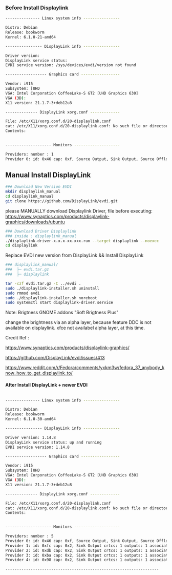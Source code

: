 ### Before Install Displaylink

```bash
--------------- Linux system info ----------------

Distro: Debian
Release: bookworm
Kernel: 6.1.0-21-amd64

---------------- DisplayLink info ----------------

Driver version: 
DisplayLink service status: 
EVDI service version: /sys/devices/evdi/version not found

------------------ Graphics card -----------------

Vendor: i915
Subsystem: [UHD
VGA: Intel Corporation CoffeeLake-S GT2 [UHD Graphics 630]
VGA (3D): 
X11 version: 21.1.7-3+deb12u8

-------------- DisplayLink xorg.conf -------------

File: /etc/X11/xorg.conf.d/20-displaylink.conf
cat: /etc/X11/xorg.conf.d/20-displaylink.conf: No such file or directory
Contents:
 

-------------------- Monitors --------------------

Providers: number : 1
Provider 0: id: 0x46 cap: 0xf, Source Output, Sink Output, Source Offload, Sink Offload crtcs: 3 outputs: 5 associated providers: 0 name:modesetting
```

## Manual Install DisplayLink

```bash
### Download New Version EVDI
mkdir displaylink_manual
cd displaylink_manual
git clone https://github.com/DisplayLink/evdi.git
```
please MANUALLY download Displaylink Driver, file before executing: https://www.synaptics.com/products/displaylink-graphics/downloads/ubuntu

```bash
### Download Driver Displaylink
### inside : displaylink_manual
./displaylink-driver-x.x.x-xx.xxx.run --target displaylink --noexec
cd displaylink
```

Replace EVDI new version from DisplayLink && Install DisplayLink
```bash
### displaylink_manual/
###  ├─ evdi.tar.gz
###  ├─ displaylink

tar -czf evdi.tar.gz -C ../evdi .
sudo ./displaylink-installer.sh uninstall
sudo rmmod evdi
sudo ./displaylink-installer.sh noreboot
sudo systemctl start displaylink-driver.service
```

Note: Brigtness GNOME addons "Soft Brigtness Plus"

change the brightness via an alpha layer, because feature DDC is not available on displaylink.
xfce not availabel alpha layer, at this time.

Credit Ref :

https://www.synaptics.com/products/displaylink-graphics/

https://github.com/DisplayLink/evdi/issues/413

https://www.reddit.com/r/Fedora/comments/yxkm3w/fedora_37_anybody_know_how_to_get_displaylink_to/


#### After Install DisplayLink + newer EVDI

```bash

--------------- Linux system info ----------------

Distro: Debian
Release: bookworm
Kernel: 6.1.0-30-amd64

---------------- DisplayLink info ----------------

Driver version: 1.14.8
DisplayLink service status: up and running
EVDI service version: 1.14.8

------------------ Graphics card -----------------

Vendor: i915
Subsystem: [UHD
VGA: Intel Corporation CoffeeLake-S GT2 [UHD Graphics 630]
VGA (3D): 
X11 version: 21.1.7-3+deb12u8

-------------- DisplayLink xorg.conf -------------

File: /etc/X11/xorg.conf.d/20-displaylink.conf
cat: /etc/X11/xorg.conf.d/20-displaylink.conf: No such file or directory
Contents:
 

-------------------- Monitors --------------------

Providers: number : 5
Provider 0: id: 0x46 cap: 0xf, Source Output, Sink Output, Source Offload, Sink Offload crtcs: 3 outputs: 5 associated providers: 4 name:modesetting
Provider 1: id: 0xfc cap: 0x2, Sink Output crtcs: 1 outputs: 1 associated providers: 1 name:modesetting
Provider 2: id: 0xdb cap: 0x2, Sink Output crtcs: 1 outputs: 1 associated providers: 1 name:modesetting
Provider 3: id: 0xba cap: 0x2, Sink Output crtcs: 1 outputs: 1 associated providers: 1 name:modesetting
Provider 4: id: 0x98 cap: 0x2, Sink Output crtcs: 1 outputs: 1 associated providers: 1 name:modesetting

-------------------------------------------------------------------
```
